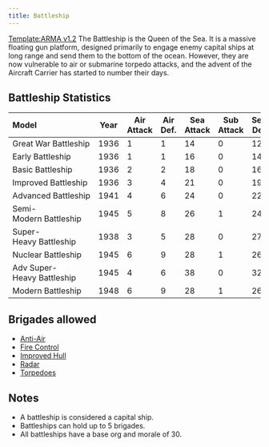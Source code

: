 ```yaml
---
title: Battleship
---
```

 [Template:ARMA v1.2](/wiki/index.php?title=Template:ARMA_v1.2&action=edit&redlink=1 "Template:ARMA v1.2 (page does not exist)") The Battleship is the Queen of the Sea. It is a massive floating gun platform, designed primarily to engage enemy capital ships at long range and send them to the bottom of the ocean. However, they are now vulnerable to air or submarine torpedo attacks, and the advent of the Aircraft Carrier has started to number their days.

Battleship Statistics
---------------------

| Model | Year | Air Attack | Air Def. | Sea Attack | Sub Attack | Sea Def | Shore Bombard | Distance | Visi-bility | Surface Detect | Sub Detect | Air Detect | Cost | Build-time | Man-power | Max Speed | Supply Cons. | Fuel Cons. | Range |
| :-- | --- | --- | --- | --- | --- | --- | --- | --- | --- | --- | --- | --- | --- | --- | --- | --- | --- | --- | --- |
| Great War Battleship | 1936 | 1 | 1 | 14 | 0 | 12 | 6 | 0.32 | 90 | 1 | 1 | 1 | 7.0 | 730 | 1.0 | 15 | 0.70 | 1.00 | 2500 |
| Early Battleship | 1936 | 1 | 1 | 16 | 0 | 14 | 8 | 0.34 | 90 | 1 | 2 | 1 | 8.0 | 730 | 1.0 | 20 | 0.70 | 1.00 | 2800 |
| Basic Battleship | 1936 | 2 | 2 | 18 | 0 | 16 | 10 | 0.34 | 90 | 1 | 2 | 1 | 9.0 | 730 | 1.0 | 20 | 0.80 | 1.00 | 3000 |
| Improved Battleship | 1936 | 3 | 4 | 21 | 0 | 19 | 11 | 0.36 | 90 | 1 | 2 | 2 | 10.0 | 730 | 2.0 | 25 | 0.80 | 1.00 | 3500 |
| Advanced Battleship | 1941 | 4 | 6 | 24 | 0 | 22 | 12 | 0.38 | 90 | 1 | 2 | 2 | 12.0 | 730 | 2.0 | 27 | 0.90 | 1.00 | 4000 |
| Semi-Modern Battleship | 1945 | 5 | 8 | 26 | 1 | 24 | 14 | 0.38 | 90 | 1 | 2 | 2 | 14.0 | 740 | 2.0 | 28 | 1.00 | 1.00 | 4000 |
| Super-Heavy Battleship | 1938 | 3 | 5 | 28 | 0 | 27 | 14 | 0.38 | 95 | 1 | 2 | 2 | 16.0 | 760 | 2.0 | 24 | 1.00 | 1.50 | 3500 |
| Nuclear Battleship | 1945 | 6 | 9 | 28 | 1 | 26 | 14 | 0.38 | 90 | 1 | 3 | 2 | 16.0 | 790 | 2.0 | 30 | 2.50 | 0.00 | 8000 |
| Adv Super-Heavy Battleship | 1945 | 4 | 6 | 38 | 0 | 32 | 18 | 0.40 | 95 | 1 | 2 | 2 | 16.0 | 760 | 2.0 | 24 | 1.20 | 1.50 | 4500 |
| Modern Battleship | 1948 | 6 | 9 | 28 | 1 | 26 | 14 | 0.38 | 90 | 1 | 3 | 2 | 15.0 | 760 | 2.0 | 30 | 1.00 | 1.00 | 4500 |

Brigades allowed
----------------

*   [Anti-Air](/wiki/index.php?title=Anti-Air_(naval_brigade)&action=edit&redlink=1 "Anti-Air (naval brigade) (page does not exist)")
*   [Fire Control](/wiki/index.php?title=Fire_Control_(naval_brigade)&action=edit&redlink=1 "Fire Control (naval brigade) (page does not exist)")
*   [Improved Hull](/wiki/index.php?title=Improved_Hull_(naval_brigade)&action=edit&redlink=1 "Improved Hull (naval brigade) (page does not exist)")
*   [Radar](/wiki/index.php?title=Radar_(naval_brigade)&action=edit&redlink=1 "Radar (naval brigade) (page does not exist)")
*   [Torpedoes](/wiki/index.php?title=Torpedoes_(naval_brigade)&action=edit&redlink=1 "Torpedoes (naval brigade) (page does not exist)")

Notes
-----

*   A battleship is considered a capital ship.
*   Battleships can hold up to 5 brigades.
*   All battleships have a base org and morale of 30.
